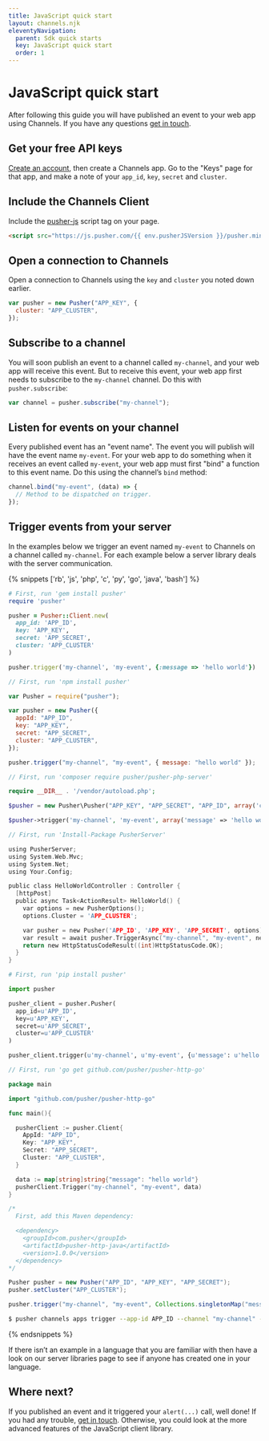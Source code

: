 ```yaml
---
title: JavaScript quick start
layout: channels.njk
eleventyNavigation:
  parent: Sdk quick starts
  key: JavaScript quick start
  order: 1
---
```


# JavaScript quick start

After following this guide you will have published an event to your web app using Channels. If you have any questions [get in touch](https://support.pusher.com/hc/en-us/requests/new).

## Get your free API keys

[Create an account](https://dashboard.pusher.com/accounts/sign_up), then create a Channels app. Go to the "Keys" page for that app, and make a note of your `app_id`, `key`, `secret` and `cluster`.

## Include the Channels Client

Include the [pusher-js](https://github.com/pusher/pusher-js) script tag on your page.

```html
<script src="https://js.pusher.com/{{ env.pusherJSVersion }}/pusher.min.js"></script>
```

## Open a connection to Channels

Open a connection to Channels using the `key` and `cluster` you noted down earlier.

```js
var pusher = new Pusher("APP_KEY", {
  cluster: "APP_CLUSTER",
});
```

## Subscribe to a channel

You will soon publish an event to a channel called `my-channel`, and your web app will receive this event. But to receive this event, your web app first needs to subscribe to the `my-channel` channel. Do this with `pusher.subscribe`:

```js
var channel = pusher.subscribe("my-channel");
```

## Listen for events on your channel

Every published event has an "event name". The event you will publish will have the event name `my-event`. For your web app to do something when it receives an event called `my-event`, your web app must first "bind" a function to this event name. Do this using the channel’s `bind` method:

```js
channel.bind("my-event", (data) => {
  // Method to be dispatched on trigger.
});
```

## Trigger events from your server

In the examples below we trigger an event named `my-event` to Channels on a channel called `my-channel`. For each example below a server library deals with the server communication.

{% snippets ['rb', 'js', 'php', 'c', 'py', 'go', 'java', 'bash'] %}

```rb
# First, run 'gem install pusher'
require 'pusher'

pusher = Pusher::Client.new(
  app_id: 'APP_ID',
  key: 'APP_KEY',
  secret: 'APP_SECRET',
  cluster: 'APP_CLUSTER'
)

pusher.trigger('my-channel', 'my-event', {:message => 'hello world'})
```

```js
// First, run 'npm install pusher'

var Pusher = require("pusher");

var pusher = new Pusher({
  appId: "APP_ID",
  key: "APP_KEY",
  secret: "APP_SECRET",
  cluster: "APP_CLUSTER",
});

pusher.trigger("my-channel", "my-event", { message: "hello world" });
```

```php
// First, run 'composer require pusher/pusher-php-server'

require __DIR__ . '/vendor/autoload.php';

$pusher = new Pusher\Pusher("APP_KEY", "APP_SECRET", "APP_ID", array('cluster' => 'APP_CLUSTER'));

$pusher->trigger('my-channel', 'my-event', array('message' => 'hello world'));

```

```c
// First, run 'Install-Package PusherServer'

using PusherServer;
using System.Web.Mvc;
using System.Net;
using Your.Config;

public class HelloWorldController : Controller {
  [httpPost]
  public async Task<ActionResult> HelloWorld() {
    var options = new PusherOptions();
    options.Cluster = 'APP_CLUSTER';

    var pusher = new Pusher('APP_ID', 'APP_KEY', 'APP_SECRET', options);
    var result = await pusher.TriggerAsync("my-channel", "my-event", new { message = "hello world" });
    return new HttpStatusCodeResult((int)HttpStatusCode.OK);
  }
}
```

```py
# First, run 'pip install pusher'

import pusher

pusher_client = pusher.Pusher(
  app_id=u'APP_ID',
  key=u'APP_KEY',
  secret=u'APP_SECRET',
  cluster=u'APP_CLUSTER'
)

pusher_client.trigger(u'my-channel', u'my-event', {u'message': u'hello world'})
```

```go
// First, run 'go get github.com/pusher/pusher-http-go'

package main

import "github.com/pusher/pusher-http-go"

func main(){

  pusherClient := pusher.Client{
    AppId: "APP_ID",
    Key: "APP_KEY",
    Secret: "APP_SECRET",
    Cluster: "APP_CLUSTER",
  }

  data := map[string]string{"message": "hello world"}
  pusherClient.Trigger("my-channel", "my-event", data)
}
```

```java
/*
  First, add this Maven dependency:

  <dependency>
    <groupId>com.pusher</groupId>
    <artifactId>pusher-http-java</artifactId>
    <version>1.0.0</version>
  </dependency>
*/

Pusher pusher = new Pusher("APP_ID", "APP_KEY", "APP_SECRET");
pusher.setCluster("APP_CLUSTER");

pusher.trigger("my-channel", "my-event", Collections.singletonMap("message", "Hello World"));
```

```bash
$ pusher channels apps trigger --app-id APP_ID --channel "my-channel" --event "my-event" --message "hello world"
```

{% endsnippets %}

If there isn’t an example in a language that you are familiar with then have a look on our server libraries page to see if anyone has created one in your language.

## Where next?

If you published an event and it triggered your `alert(...)` call, well done! If you had any trouble, [get in touch](https://support.pusher.com/hc/en-us/requests/new). Otherwise, you could look at the more advanced features of the JavaScript client library.
